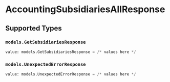 # AccountingSubsidiariesAllResponse


## Supported Types

### `models.GetSubsidiariesResponse`

```python
value: models.GetSubsidiariesResponse = /* values here */
```

### `models.UnexpectedErrorResponse`

```python
value: models.UnexpectedErrorResponse = /* values here */
```

